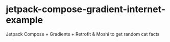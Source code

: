 # jetpack-compose-gradient-internet-example
Jetpack Compose + Gradients + Retrofit &amp; Moshi to get random cat facts
